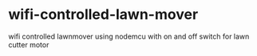 # wifi-controlled-lawn-mover
wifi controlled lawnmover using nodemcu with on and off switch for lawn cutter motor

